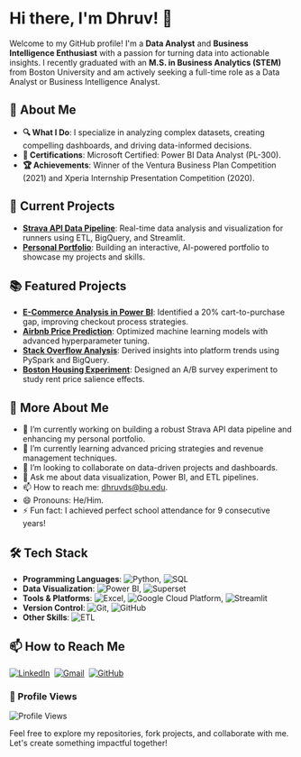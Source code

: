# Hi there, I'm Dhruv! 👋

Welcome to my GitHub profile! I'm a **Data Analyst** and **Business Intelligence Enthusiast** with a passion for turning data into actionable insights. I recently graduated with an **M.S. in Business Analytics (STEM)** from Boston University and am actively seeking a full-time role as a Data Analyst or Business Intelligence Analyst.

## 🌟 About Me
- **🔍 What I Do**: I specialize in analyzing complex datasets, creating compelling dashboards, and driving data-informed decisions.
- **🎯 Certifications**: Microsoft Certified: Power BI Data Analyst (PL-300).
- **🏆 Achievements**: Winner of the Ventura Business Plan Competition (2021) and Xperia Internship Presentation Competition (2020).

## 🚀 Current Projects
- **[Strava API Data Pipeline](https://github.com/dhruvds58/BA882-Strava-Team4)**: Real-time data analysis and visualization for runners using ETL, BigQuery, and Streamlit.
- **[Personal Portfolio](https://tinyurl.com/DhruvShahPortfolio)**: Building an interactive, AI-powered portfolio to showcase my projects and skills.

## 📚 Featured Projects
- **[E-Commerce Analysis in Power BI](https://github.com/dhruvds58/Power-BI-Dashboard-for-an-E-Commerce-Website)**: Identified a 20% cart-to-purchase gap, improving checkout process strategies.
- **[Airbnb Price Prediction](https://github.com/dhruvds58/Airbnb-Price-Prediction)**: Optimized machine learning models with advanced hyperparameter tuning.
- **[Stack Overflow Analysis](https://github.com/dhruvds58/Stack-Overflow-Platform-Analysis)**: Derived insights into platform trends using PySpark and BigQuery.
- **[Boston Housing Experiment](https://github.com/dhruvds58/boston-housing-experiment)**: Designed an A/B survey experiment to study rent price salience effects.

## 🌟 More About Me
- 🔭 I’m currently working on building a robust Strava API data pipeline and enhancing my personal portfolio.
- 🌱 I’m currently learning advanced pricing strategies and revenue management techniques.
- 👯 I’m looking to collaborate on data-driven projects and dashboards.
- 💬 Ask me about data visualization, Power BI, and ETL pipelines.
- 📫 How to reach me: [dhruvds@bu.edu](mailto:dhruvds@bu.edu).
- 😄 Pronouns: He/Him.
- ⚡ Fun fact: I achieved perfect school attendance for 9 consecutive years!

## 🛠 Tech Stack
- **Programming Languages**: ![Python](https://img.shields.io/badge/Python-3776AB?style=flat&logo=python&logoColor=white), ![SQL](https://img.shields.io/badge/SQL-336791?style=flat&logo=postgresql&logoColor=white)
- **Data Visualization**: ![Power BI](https://img.shields.io/badge/Power%20BI-F2C811?style=flat&logo=powerbi&logoColor=black), ![Superset](https://img.shields.io/badge/Apache%20Superset-000000?style=flat&logo=apache-superset&logoColor=white)
- **Tools & Platforms**: ![Excel](https://img.shields.io/badge/Microsoft%20Excel-217346?style=flat&logo=microsoft-excel&logoColor=white), ![Google Cloud Platform](https://img.shields.io/badge/Google%20Cloud%20Platform-4285F4?style=flat&logo=google-cloud&logoColor=white), ![Streamlit](https://img.shields.io/badge/Streamlit-FF4B4B?style=flat&logo=streamlit&logoColor=white)
- **Version Control**: ![Git](https://img.shields.io/badge/Git-F05032?style=flat&logo=git&logoColor=white), ![GitHub](https://img.shields.io/badge/GitHub-181717?style=flat&logo=github&logoColor=white)
- **Other Skills**: ![ETL](https://img.shields.io/badge/ETL-0A192F?style=flat&logo=apache&logoColor=white)

## 📫 How to Reach Me
<a href="https://www.linkedin.com/in/dhruv-shah8/" target="_blank"><img alt="LinkedIn" src="https://img.shields.io/badge/LinkedIn-0A66C2?style=flat&logo=linkedin&logoColor=white"/></a>&nbsp;
<a href="mailto:dhruvds@bu.edu" target="_blank"><img alt="Gmail" src="https://img.shields.io/badge/Gmail-D14836?style=flat&logo=gmail&logoColor=white"/></a>&nbsp;
<a href="https://github.com/dhruvds58" target="_blank"><img alt="GitHub" src="https://img.shields.io/badge/GitHub%20-%23121011.svg?&style=flat&logo=github&logoColor=white"/></a>

### 👀 Profile Views
![Profile Views](https://hits.seeyoufarm.com/api/count/incr/badge.svg?url=https%3A%2F%2Fgithub.com%2Fdhruvds58&count_bg=%2379C83D&title_bg=%23555555&icon=&icon_color=%23E7E7E7&title=Profile+Views&edge_flat=false)

Feel free to explore my repositories, fork projects, and collaborate with me. Let's create something impactful together!


